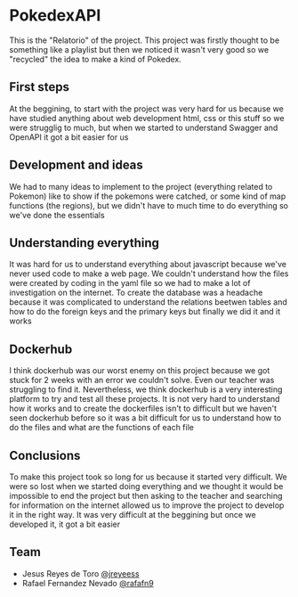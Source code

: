 # PokedexAPI
This is the "Relatorio" of the project. This project was firstly thought to be something like a playlist but then we noticed it wasn't very good so we "recycled" the idea to make a kind of Pokedex.

## First steps
At the beggining, to start with the project was very hard for us because we have studied anything about web development html, css or this stuff so we were strugglig to much, but when we started to understand Swagger and OpenAPI it got a bit easier for us

## Development and ideas
We had to many ideas to implement to the project (everything related to Pokemon) like to show if the pokemons were catched, or some kind of map functions (the regions), but we didn't have to much time to do everything so we've done the essentials

## Understanding everything
It was hard for us to understand everything about javascript because we've never used code to make a web page. We couldn't understand how the files were created by coding in the yaml file so we had to make a lot of investigation on the internet.
To create the database was a headache because it was complicated to understand the relations beetwen tables and how to do the foreign keys and the primary keys but finally we did it and it works

## Dockerhub
I think dockerhub was our worst enemy on this project because we got stuck for 2 weeks with an error we couldn't solve. Even our teacher was struggling to find it. Nevertheless, we think dockerhub is a very interesting platform to try and test all these projects. It is not very hard to understand how it works and to create the dockerfiles isn't to difficult but we haven't seen dockerhub before so it was a bit difficult for us to understand how to do the files and what are the functions of each file

## Conclusions
To make this project took so long for us because it started very difficult. We were so lost when we started doing everything and we thought it would be impossible to end the project but then asking to the teacher and searching for information on the internet allowed us to improve the project to develop it in the right way. It was very difficult at the beggining but once we developed it, it got a bit easier

## Team
* Jesus Reyes de Toro [@jreyeess](https://github.com/jreyeess)
* Rafael Fernandez Nevado [@rafafn9](https://github.com/rafafn9)
